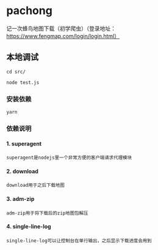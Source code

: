 # pachong

记一次蜂鸟地图下载（初学爬虫）（登录地址：https://www.fengmap.com/login/login.html）

## 本地调试

```
cd src/
```

```
node test.js
```

### 安装依赖

```
yarn
```
### 依赖说明

#### 1. superagent

```
superagent是nodejs里一个非常方便的客户端请求代理模块
```
 
#### 2. download

```
download用于之后下载地图
```

#### 3. adm-zip

```
adm-zip用于将下载后的zip地图包解压
```

#### 4. single-line-log

```
single-line-log可以让控制台在单行输出，之后显示下载进度会用到
```

